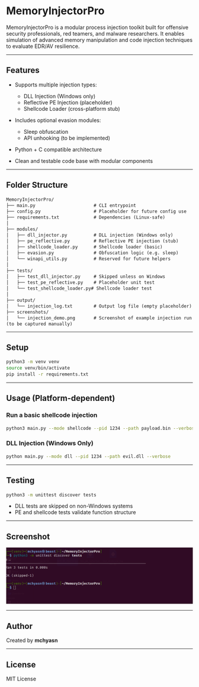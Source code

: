 # MemoryInjectorPro

MemoryInjectorPro is a modular process injection toolkit built for offensive security professionals, red teamers, and malware researchers. It enables simulation of advanced memory manipulation and code injection techniques to evaluate EDR/AV resilience.

---

## Features

* Supports multiple injection types:

  * DLL Injection (Windows only)
  * Reflective PE Injection (placeholder)
  * Shellcode Loader (cross-platform stub)
* Includes optional evasion modules:

  * Sleep obfuscation
  * API unhooking (to be implemented)
* Python + C compatible architecture
* Clean and testable code base with modular components

---

## Folder Structure

```
MemoryInjectorPro/
├── main.py                      # CLI entrypoint
├── config.py                    # Placeholder for future config use
├── requirements.txt             # Dependencies (Linux-safe)
│
├── modules/
│   ├── dll_injector.py          # DLL injection (Windows only)
│   ├── pe_reflective.py         # Reflective PE injection (stub)
│   ├── shellcode_loader.py      # Shellcode loader (basic)
│   ├── evasion.py               # Obfuscation logic (e.g. sleep)
│   └── winapi_utils.py          # Reserved for future helpers
│
├── tests/
│   ├── test_dll_injector.py     # Skipped unless on Windows
│   ├── test_pe_reflective.py    # Placeholder unit test
│   └── test_shellcode_loader.py# Shellcode loader test
│
├── output/
│   └── injection_log.txt        # Output log file (empty placeholder)
├── screenshots/
│   └── injection_demo.png       # Screenshot of example injection run (to be captured manually)
```

---

## Setup

```bash
python3 -m venv venv
source venv/bin/activate
pip install -r requirements.txt
```

---

## Usage (Platform-dependent)

### Run a basic shellcode injection

```bash
python3 main.py --mode shellcode --pid 1234 --path payload.bin --verbose
```

### DLL Injection (Windows Only)

```bash
python main.py --mode dll --pid 1234 --path evil.dll --verbose
```

---

## Testing

```bash
python3 -m unittest discover tests
```

* DLL tests are skipped on non-Windows systems
* PE and shellcode tests validate function structure

---

## Screenshot

![Advanced Process Injection Tool](https://raw.githubusercontent.com/mchyasn/cybersecurity-tools/main/04-Post-Exploitation-and-Red-Team-Tools/MemoryInjectorPro/screenshots/0.png)

---

## Author

Created by **mchyasn**

---

## License

MIT License
